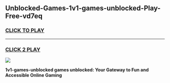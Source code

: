 
## Unblocked-Games-1v1-games-unblocked-Play-Free-vd7eq
<h3>
<a href="https://premium76.site?title=1v1-games-unblocked&ref=09A">CLICK TO PLAY</a></h3>
<hr>

<h3>
<a href="https://premium76.site?title=1v1-games-unblocked&ref=09A">CLICK 2 PLAY</a>
  
</h3>

<a href="https://premium76.site?title=1v1-games-unblocked&ref=09A"><img src="https://clearcache.store/games.png"></a>


**1v1-games-unblocked games unblocked: Your Gateway to Fun and Accessible Online Gaming**
